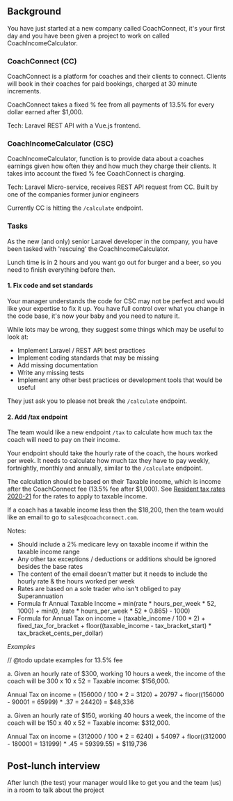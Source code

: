 ## Background

You have just started at a new company called CoachConnect, it's your first day and you have been given a project to work on called CoachIncomeCalculator. 

### CoachConnect (CC)

CoachConnect is a platform for coaches and their clients to connect. Clients will book in their coaches for paid bookings, charged at 30 minute increments. 

CoachConnect takes a fixed % fee from all payments of 13.5% for every dollar earned after $1,000.
 
Tech: Laravel REST API with a Vue.js frontend.

### CoachIncomeCalculator (CSC)

CoachIncomeCalculator, function is to provide data about a coaches earnings given how often they and how much they charge their clients. It takes into account the fixed % fee CoachConnect is charging.
 
Tech: Laravel Micro-service, receives REST API request from CC. Built by one of the companies former junior engineers

Currently CC is hitting the `/calculate` endpoint. 

### Tasks

As the new (and only) senior Laravel developer in the company, you have been tasked with 'rescuing' the CoachIncomeCalculator.

Lunch time is in 2 hours and you want go out for burger and a beer, so you need to finish everything before then.

#### 1. Fix code and set standards

Your manager understands the code for CSC may not be perfect and would like your expertise to fix it up. You have full
control over what you change in the code base, it's now your baby and you need to nature it.

While lots may be wrong, they suggest some things which may be useful to look at:
- Implement Laravel / REST API best practices
- Implement coding standards that may be missing
- Add missing documentation
- Write any missing tests
- Implement any other best practices or development tools that would be useful

They just ask you to please not break the `/calculate` endpoint.

#### 2. Add /tax endpoint

The team would like a new endpoint `/tax` to calculate how much tax the coach will need to pay on their income.

Your endpoint should take the hourly rate of the coach, the hours worked per week. It needs to calculate how much tax 
they have to pay weekly, fortnightly, monthly and annually, similar to the `/calculate` endpoint.

The calculation should be based on their Taxable income, which is income after the CoachConnect fee (13.5% fee after $1,000).
 See [Resident tax rates 2020-21](https://www.ato.gov.au/rates/individual-income-tax-rates/) for the rates to apply to taxable income. 

If a coach has a taxable income less then the $18,200, then the team would like an email to go to `sales@coachconnect.com`.

Notes:
- Should include a 2% medicare levy on taxable income if within the taxable income range
- Any other tax exceptions / deductions or additions should be ignored besides the base rates
- The content of the email doesn't matter but it needs to include the hourly rate & the hours worked per week
- Rates are based on a sole trader who isn't obliged to pay Superannuation
- Formula fr Annual Taxable Income = min(rate * hours_per_week * 52, 1000) + min(0, (rate * hours_per_week * 52 * 0.865) - 1000)
- Formula for Annual Tax on income = (taxable_income / 100 * 2) + fixed_tax_for_bracket + floor((taxable_income - tax_bracket_start) * tax_bracket_cents_per_dollar)

_Examples_

// @todo update examples for 13.5% fee

a. Given an hourly rate of $300, working 10 hours a week, the income of the coach will be 300 x 10 x 52 = Taxable income: $156,000.
 
Annual Tax on income = (156000 / 100 * 2 = 3120) + 20797 + floor((156000 - 90001 = 65999) * .37 = 24420) = $48,336

a. Given an hourly rate of $150, working 40 hours a week, the income of the coach will be 150 x 40 x 52 = Taxable income: $312,000.
 
Annual Tax on income = (312000 / 100 * 2 = 6240) + 54097 + floor((312000 - 180001 = 131999) * .45 = 59399.55) = $119,736


##### 

## Post-lunch interview

After lunch (the test) your manager would like to get you and the team (us) in a room to talk about the project

